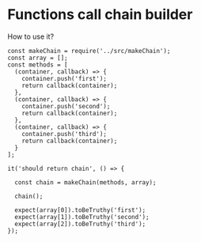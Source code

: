 # Functions call chain builder

How to use it?

    const makeChain = require('../src/makeChain');
    const array = [];
    const methods = [
      (container, callback) => {
        container.push('first');
        return callback(container);
      },
      (container, callback) => {
        container.push('second');
        return callback(container);
      },
      (container, callback) => {
        container.push('third');
        return callback(container);
      }
    ];

    it('should return chain', () => {

      const chain = makeChain(methods, array);

      chain();

      expect(array[0]).toBeTruthy('first');
      expect(array[1]).toBeTruthy('second');
      expect(array[2]).toBeTruthy('third');
    });